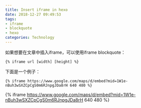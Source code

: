 ```yaml
---
title: Insert iframe in hexo
date: 2018-12-27 09:49:53
tags:
- iframe
- blockquote
- hexo
categories: Technology
---
```


如果想要在文章中插入iframe，可以使用iframe blockquote：
```
{% iframe url [width] [height] %}
```

下面是一个例子：
```
{% iframe https://www.google.com/maps/d/embed?mid=1W1e-nBuh3wSXZCpCgS0m6RJnpgJDa8rH 640 480 %}
```
{% iframe https://www.google.com/maps/d/embed?mid=1W1e-nBuh3wSXZCpCgS0m6RJnpgJDa8rH 640 480 %}
